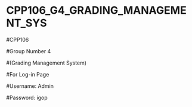 # CPP106_G4_GRADING_MANAGEMENT_SYS

#CPP106

#Group Number 4

#(Grading Management System)

#For Log-in Page

#Username: Admin

#Password: igop
